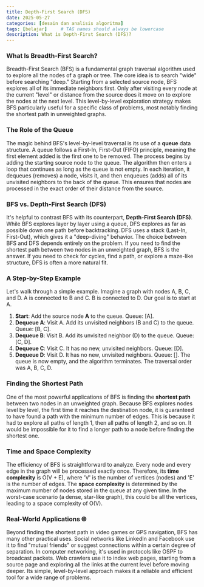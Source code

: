```yaml
---
title: Depth-First Search (DFS)
date: 2025-05-27
categories: [desain dan analisis algoritma]
tags: [belajar]     # TAG names should always be lowercase
description: What is Depth-First Search (DFS)?
---
```



### What Is Breadth-First Search?
Breadth-First Search (BFS) is a fundamental graph traversal algorithm used to explore all the nodes of a graph or 
tree. The core idea is to search "wide" before searching "deep." Starting from a selected source node, BFS 
explores all of its immediate neighbors first. Only after visiting every node at the current "level" or distance 
from the source does it move on to explore the nodes at the next level. This level-by-level exploration strategy 
makes BFS particularly useful for a specific class of problems, most notably finding the shortest path in 
unweighted graphs.

### The Role of the Queue
The magic behind BFS's level-by-level traversal is its use of a **queue** data structure. A queue follows a 
First-In, First-Out (FIFO) principle, meaning the first element added is the first one to be removed. The process 
begins by adding the starting source node to the queue. The algorithm then enters a loop that continues as long as 
the queue is not empty. In each iteration, it dequeues (removes) a node, visits it, and then enqueues (adds) all 
of its unvisited neighbors to the back of the queue. This ensures that nodes are processed in the exact order of 
their distance from the source.

### BFS vs. Depth-First Search (DFS)
It's helpful to contrast BFS with its counterpart, **Depth-First Search (DFS)**. While BFS explores layer by layer 
using a queue, DFS explores as far as possible down one path before backtracking. DFS uses a stack (Last-In, 
First-Out), which gives it a "deep-diving" behavior. The choice between BFS and DFS depends entirely on the 
problem. If you need to find the shortest path between two nodes in an unweighted graph, BFS is the answer. If you 
need to check for cycles, find a path, or explore a maze-like structure, DFS is often a more natural fit.

### A Step-by-Step Example
Let's walk through a simple example. Imagine a graph with nodes A, B, C, and D. A is connected to B and C. B is 
connected to D. Our goal is to start at A.
1.  **Start**: Add the source node **A** to the queue. Queue: [A].
2.  **Dequeue A**: Visit A. Add its unvisited neighbors (B and C) to the queue. Queue: [B, C].
3.  **Dequeue B**: Visit B. Add its unvisited neighbor (D) to the queue. Queue: [C, D].
4.  **Dequeue C**: Visit C. It has no new, unvisited neighbors. Queue: [D].
5.  **Dequeue D**: Visit D. It has no new, unvisited neighbors. Queue: [].
The queue is now empty, and the algorithm terminates. The traversal order was A, B, C, D.

### Finding the Shortest Path
One of the most powerful applications of BFS is finding the **shortest path** between two nodes in an unweighted 
graph. Because BFS explores nodes level by level, the first time it reaches the destination node, it is guaranteed 
to have found a path with the minimum number of edges. This is because it had to explore all paths of length 1, 
then all paths of length 2, and so on. It would be impossible for it to find a longer path to a node before 
finding the shortest one.

### Time and Space Complexity
The efficiency of BFS is straightforward to analyze. Every node and every edge in the graph will be processed 
exactly once. Therefore, its **time complexity** is O(V + E), where 'V' is the number of vertices (nodes) and 'E' 
is the number of edges. The **space complexity** is determined by the maximum number of nodes stored in the queue 
at any given time. In the worst-case scenario (a dense, star-like graph), this could be all the vertices, leading 
to a space complexity of O(V).

### Real-World Applications 🌐
Beyond finding the shortest path in video games or GPS navigation, BFS has many other practical uses. Social 
networks like LinkedIn and Facebook use it to find "mutual friends" or suggest connections within a certain degree 
of separation. In computer networking, it's used in protocols like OSPF to broadcast packets. Web crawlers use it 
to index web pages, starting from a source page and exploring all the links at the current level before moving 
deeper. Its simple, level-by-level approach makes it a reliable and efficient tool for a wide range of problems.